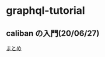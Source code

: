# graphql-tutorial

## caliban の入門(20/06/27)  

[まとめ](https://github.com/keyno63/graphql-tutorial/text/scalathon.md)
